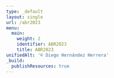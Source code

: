 ```yaml
---
type: _default
layout: single
url: /abr2023
menu:
  main:
    weight: 2
    identifier: ABR2023
    title: ABR2023
unifiedAlt: '© Diego Hernández Herrera'
_build:
  publishResources: true
---
```

